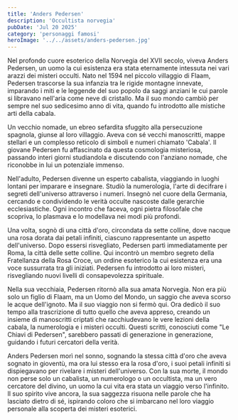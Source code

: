 ```yaml
---
title: 'Anders Pedersen'
description: 'Occultista norvegia'
pubDate: 'Jul 20 2025'
category: 'personaggi famosi'
heroImage: '../../assets/anders-pedersen.jpg'
---
```


Nel profondo cuore esoterico della Norvegia del XVII secolo, viveva Anders Pedersen, un uomo la cui esistenza era stata eternamente intessuta nei vari arazzi dei misteri occulti. Nato nel 1594 nel piccolo villaggio di Flaam, Pedersen trascorse la sua infanzia tra le rigide montagne innevate, imparando i miti e le leggende del suo popolo da saggi anziani le cui parole si libravano nell'aria come neve di cristallo. Ma il suo mondo cambiò per sempre nel suo sedicesimo anno di vita, quando fu introdotto alle mistiche arti della cabala.

Un vecchio nomade, un ebreo sefardita sfuggito alla persecuzione spagnola, giunse al loro villaggio. Aveva con sé vecchi manoscritti, mappe stellari e un complesso reticolo di simboli e numeri chiamato 'Cabala'. Il giovane Pedersen fu affascinato da questa cosmologia misteriosa, passando interi giorni studiandola e discutendo con l'anziano nomade, che riconobbe in lui un potenziale immenso.

Nell'adulto, Pedersen divenne un esperto cabalista, viaggiando in luoghi lontani per imparare e insegnare. Studiò la numerologia, l'arte di decifrare i segreti dell'universo attraverso i numeri. Insegnò nel cuore della Germania, cercando e condividendo le verità occulte nascoste dalle gerarchie ecclesiastiche. Ogni incontro che faceva, ogni pietra filosofale che scopriva, lo plasmava e lo modellava nei modi più profondi.

Una volta, sognò di una città d'oro, circondata da sette colline, dove nacque una rosa dorata dai petali infiniti, ciascuno rappresentante un aspetto dell'universo. Dopo essersi risvegliato, Pedersen partì immediatamente per Roma, la città delle sette colline. Qui incontrò un membro segreto della Fratellanza della Rosa Croce, un ordine esoterico la cui esistenza era una voce sussurrata tra gli iniziati. Pedersen fu introdotto ai loro misteri, risvegliando nuovi livelli di consapevolezza spirituale.

Nella sua vecchiaia, Pedersen ritornò alla sua amata Norvegia. Non era più solo un figlio di Flaam, ma un Uomo del Mondo, un saggio che aveva scorso le acque dell'ignoto. Ma il suo viaggio non si fermò qui. Ora dedicò il suo tempo alla trascrizione di tutto quello che aveva appreso, creando un insieme di manoscritti criptati che racchiudevano le vere lezioni della cabala, la numerologia e i misteri occulti. Questi scritti, conosciuti come "Le Chiavi di Pedersen", sarebbero passati di generazione in generazione, guidando i futuri cercatori della verità.

Anders Pedersen morì nel sonno, sognando la stessa città d'oro che aveva sognato in gioventù, ma ora lui stesso era la rosa d'oro, i suoi petali infiniti si dispiegavano per rivelare i misteri dell'universo. Con la sua morte, il mondo non perse solo un cabalista, un numerologo o un occultista, ma un vero cercatore del divino, un uomo la cui vita era stata un viaggio verso l'infinito. Il suo spirito vive ancora, la sua saggezza risuona nelle parole che ha lasciato dietro di sé, ispirando coloro che si imbarcano nel loro viaggio personale alla scoperta dei misteri esoterici.